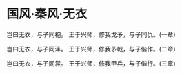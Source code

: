 # 国风·秦风·无衣

岂曰无衣，与子同袍。
王于兴师，修我戈矛，与子同仇。(一章)

岂曰无衣，与子同泽。
王于兴师，修我矛戟，与子偕作。(二章)

岂曰无衣，与子同裳。
王于兴师，修我甲兵，与子偕行。(三章)

